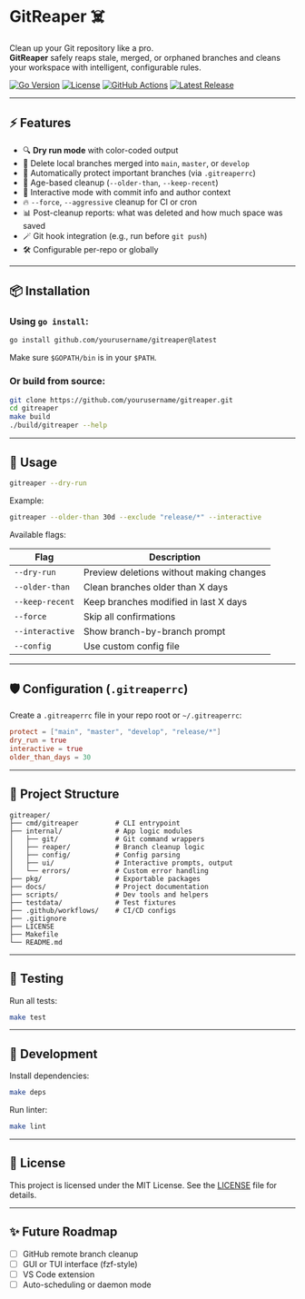 # GitReaper ☠️

Clean up your Git repository like a pro.  
**GitReaper** safely reaps stale, merged, or orphaned branches and cleans your workspace with intelligent, configurable rules.

[![Go Version](https://img.shields.io/badge/Go-1.22+-00ADD8?style=flat&logo=go)](https://golang.org)
[![License](https://img.shields.io/badge/License-MIT-blue.svg)](LICENSE)
[![GitHub Actions](https://img.shields.io/github/actions/workflow/status/anasmohammad611/gitreaper/ci.yml?branch=main)](https://github.com/anasmohammad611/gitreaper/actions)
[![Latest Release](https://img.shields.io/github/v/release/anasmohammad611/gitreaper)](https://github.com/yourusername/gitreaper/releases)

---

## ⚡️ Features

- 🔍 **Dry run mode** with color-coded output
- 🧹 Delete local branches merged into `main`, `master`, or `develop`
- 🚫 Automatically protect important branches (via `.gitreaperrc`)
- 📅 Age-based cleanup (`--older-than`, `--keep-recent`)
- 🧠 Interactive mode with commit info and author context
- 🔥 `--force`, `--aggressive` cleanup for CI or cron
- 📊 Post-cleanup reports: what was deleted and how much space was saved
- 🪄 Git hook integration (e.g., run before `git push`)
- 🛠 Configurable per-repo or globally

---

## 📦 Installation

### Using `go install`:

```bash
go install github.com/yourusername/gitreaper@latest
```

Make sure `$GOPATH/bin` is in your `$PATH`.

### Or build from source:

```bash
git clone https://github.com/yourusername/gitreaper.git
cd gitreaper
make build
./build/gitreaper --help
```

---

## 🚀 Usage

```bash
gitreaper --dry-run
```

Example:

```bash
gitreaper --older-than 30d --exclude "release/*" --interactive
```

Available flags:

| Flag             | Description                                  |
|------------------|----------------------------------------------|
| `--dry-run`      | Preview deletions without making changes     |
| `--older-than`   | Clean branches older than X days             |
| `--keep-recent`  | Keep branches modified in last X days        |
| `--force`        | Skip all confirmations                       |
| `--interactive`  | Show branch-by-branch prompt                 |
| `--config`       | Use custom config file                       |

---

## 🛡 Configuration (`.gitreaperrc`)

Create a `.gitreaperrc` file in your repo root or `~/.gitreaperrc`:

```toml
protect = ["main", "master", "develop", "release/*"]
dry_run = true
interactive = true
older_than_days = 30
```

---

## 📂 Project Structure

```
gitreaper/
├── cmd/gitreaper         # CLI entrypoint
├── internal/             # App logic modules
│   ├── git/              # Git command wrappers
│   ├── reaper/           # Branch cleanup logic
│   ├── config/           # Config parsing
│   ├── ui/               # Interactive prompts, output
│   └── errors/           # Custom error handling
├── pkg/                  # Exportable packages
├── docs/                 # Project documentation
├── scripts/              # Dev tools and helpers
├── testdata/             # Test fixtures
├── .github/workflows/    # CI/CD configs
├── .gitignore
├── LICENSE
├── Makefile
└── README.md
```

---

## 🧪 Testing

Run all tests:

```bash
make test
```

---

## 🧰 Development

Install dependencies:

```bash
make deps
```

Run linter:

```bash
make lint
```

---

## 📝 License

This project is licensed under the MIT License. See the [LICENSE](./LICENSE) file for details.

---

## ✨ Future Roadmap

- [ ] GitHub remote branch cleanup
- [ ] GUI or TUI interface (fzf-style)
- [ ] VS Code extension
- [ ] Auto-scheduling or daemon mode
